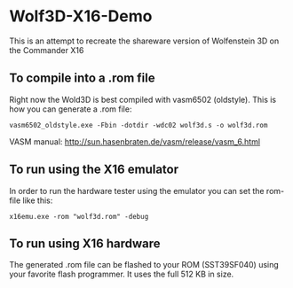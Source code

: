 # Wolf3D-X16-Demo

This is an attempt to recreate the shareware version of Wolfenstein 3D on the Commander X16

## To compile into a .rom file

Right now the Wold3D is best compiled with vasm6502 (oldstyle). This is how you can generate a .rom file:

  `vasm6502_oldstyle.exe -Fbin -dotdir -wdc02 wolf3d.s -o wolf3d.rom`

VASM manual: http://sun.hasenbraten.de/vasm/release/vasm_6.html

## To run using the X16 emulator

In order to run the hardware tester using the emulator you can set the rom-file like this:

  `x16emu.exe -rom "wolf3d.rom" -debug`

## To run using X16 hardware

The generated .rom file can be flashed to your ROM (SST39SF040) using your favorite flash programmer. It uses the full 512 KB in size.

